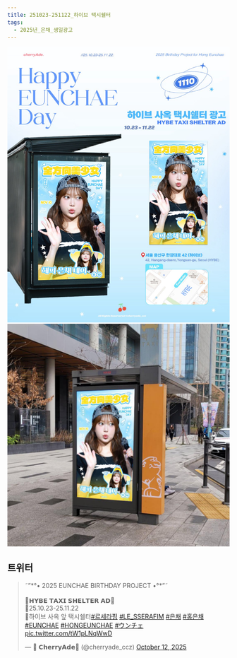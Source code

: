 ```yaml
---
title: 251023-251122_하이브 택시쉘터
tags:
  - 2025년_은채_생일광고
---
```

<img src="assets/G3DmVv0bEAAXpW1.jpg">
<img src="assets/G3DmVvzbYAAw_WE.jpg">


## 트위터

<blockquote class="twitter-tweet"><p lang="ko" dir="ltr">˜”*°• 2025 EUNCHAE BIRTHDAY PROJECT •°*”˜<br><br>🎂𝗛𝗬𝗕𝗘 𝗧𝗔𝗫𝗜 𝗦𝗛𝗘𝗟𝗧𝗘𝗥 𝗔𝗗🎂<br>📅25.10.23-25.11.22<br>📍하이브 사옥 앞 택시쉘터<a href="https://twitter.com/hashtag/%EB%A5%B4%EC%84%B8%EB%9D%BC%ED%95%8C?src=hash&amp;ref_src=twsrc%5Etfw">#르세라핌</a> <a href="https://twitter.com/hashtag/LE_SSERAFIM?src=hash&amp;ref_src=twsrc%5Etfw">#LE_SSERAFIM</a> <a href="https://twitter.com/hashtag/%EC%9D%80%EC%B1%84?src=hash&amp;ref_src=twsrc%5Etfw">#은채</a> <a href="https://twitter.com/hashtag/%ED%99%8D%EC%9D%80%EC%B1%84?src=hash&amp;ref_src=twsrc%5Etfw">#홍은채</a> <a href="https://twitter.com/hashtag/EUNCHAE?src=hash&amp;ref_src=twsrc%5Etfw">#EUNCHAE</a> <a href="https://twitter.com/hashtag/HONGEUNCHAE?src=hash&amp;ref_src=twsrc%5Etfw">#HONGEUNCHAE</a> <a href="https://twitter.com/hashtag/%E3%82%A6%E3%83%B3%E3%83%81%E3%82%A7?src=hash&amp;ref_src=twsrc%5Etfw">#ウンチェ</a> <a href="https://t.co/tW1pLNqWwD">pic.twitter.com/tW1pLNqWwD</a></p>&mdash; 🍒 𝗖𝗵𝗲𝗿𝗿𝘆𝗔𝗱𝗲🥤 (@cherryade_ccz) <a href="https://twitter.com/cherryade_ccz/status/1977333506855596440?ref_src=twsrc%5Etfw">October 12, 2025</a></blockquote> <script async src="https://platform.twitter.com/widgets.js" charset="utf-8"></script>